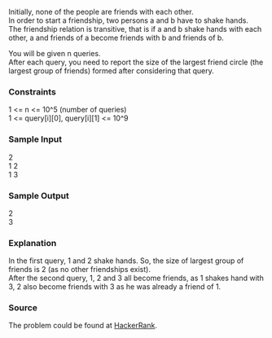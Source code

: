 Initially, none of the people are friends with each other.  
In order to start a friendship, two persons a and b have to shake hands.  
The friendship relation is transitive, that is if a and b shake hands with each other, a and friends of a become friends with b and friends of b.  
  
You will be given n queries.  
After each query, you need to report the size of the largest friend circle (the largest group of friends) formed after considering that query.  

### Constraints
1 <= n <= 10^5 (number of queries)  
1 <= query[i][0], query[i][1] <= 10^9  

### Sample Input
2  
1 2  
1 3  

### Sample Output
2  
3  

### Explanation
In the first query, 1 and 2 shake hands. So, the size of largest group of friends is 2 (as no other friendships exist).  
After the second query, 1, 2 and 3 all become friends, as 1 shakes hand with 3, 2 also become friends with 3 as he was already a friend of 1.  

### Source
The problem could be found at [HackerRank](https://www.hackerrank.com/challenges/friend-circle-queries/problem?h_l=interview&playlist_slugs%5B%5D=interview-preparation-kit&playlist_slugs%5B%5D=miscellaneous).